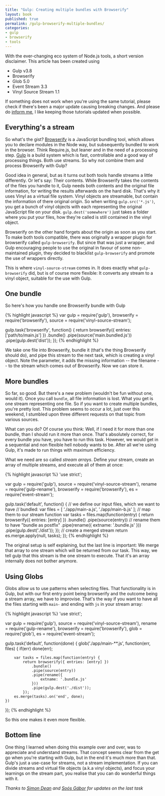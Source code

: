 ```yaml
---
title: "Gulp: Creating multiple bundles with Browserify"
layout: book
published: true
permalink: /gulp-browserify-multiple-bundles/
categories:
- gulp
- browserify
- tools
---
```


With the ever-changing eco system of Node.js tools, a short version disclaimer. This article has been created using

* Gulp v3.8
* Browserify
* Glob 5.0
* Event Stream 3.3
* Vinyl Source Stream 1.1

If something does not work when you're using the same tutorial, please check if there's been a major update causing breaking changes. And please do [inform me](http://twitter.com/ddprrt), I like keeping those tutorials updated when possible.

## Everything's a stream

So what's the gist? [Browserify](http://browserify.org) is a JavaScript bundling tool, which allows you to declare modules in the Node way, but subsequently bundled to work in the browser. Think Require.js, but leaner and in the need of a processing step. [Gulp](http://gulpjs.com) is a build system which is fast, controllable and a good way of processing things. Both use streams. So why not combine them and process Browserify with Gulp?

Good idea in general, but as it turns out both tools handle streams a little differently. Or let's say: Their contents. While Browserify takes the contents of the files you handle to it, Gulp needs both contents and the original file information, for writing the results afterwards on the hard disk. That's why it uses Vinyl as a virtual file system. Vinyl objects are streamable, but contain the information of there original origin. So when writing `gulp.src('*.js')`, you get a bunch of vinyl objects with each representing the original JavaScript file on your disk. `gulp.dest('somewhere')` just takes a folder where you put your files, how they're called is still contained in the vinyl object.

Browserify on the other hand forgets about the origin as soon as you start. To make both tools compatible, there was originally a wrapper plugin for browserify called `gulp-browserify`. But since that was just a wrapper, and Gulp encouraging people to use the original in favour of some non-maintained plugin, they decided to blacklist `gulp-browserify` and promote the use of wrappers directly.

This is where `vinyl-source-stream` comes in. It does exactly what `gulp-browserify` did, but is of course more flexible: It converts any stream to a vinyl object, suitable for the use with Gulp.

## One bundle

So here's how you handle one Browserify bundle with Gulp

{% highlight javascript %}
var gulp       = require('gulp'),
    browserify = require('browserify'),
    source     = require('vinyl-source-stream');

gulp.task('browserify', function() {
    return browserify({ entries: ['path/to/main.js'] })
        .bundle()
        .pipe(source('main.bundled.js'))
        .pipe(gulp.dest('dist'));
});
{% endhighlight %}

We take one file into Browserify, bundle it (that's the thing Browserify should do), and pipe this stream to the next task, which is creating a vinyl object. Note the parameter, it adds the missing information -- the filename -- to the stream which comes out of Browserify. Now we can store it.

## More bundles

So far, so good. But there's a new problem (wouldn't be fun without one, would it). Once you call `bundle`, all file information is lost. What you get is one stream representing one file. So if you want to create multiple bundles, you're pretty lost. This problem seems to occur a lot, just over this weekend, I stumbled upon three different requests on that topic from various sources.

What can you do? Of course you think: Well, if I need it for more than one bundle, than I should run it more than once. That's absolutely correct, for every bundle you have, you have to run this task. However, we would get in a sequential and non flexible hell nobody wants to be. After all we're using Gulp, it's made to run things with maximum efficiency.

What we need are so called *stream arrays*. Define your stream, create an array of multiple streams, and execute all of them at once:


{% highlight javascript %}
'use strict';

var gulp       = require('gulp'),
    source     = require('vinyl-source-stream'),
    rename     = require('gulp-rename'),
    browserify = require('browserify'),
    es         = require('event-stream');

gulp.task('default', function() {
    // we define our input files, which we want to have
    // bundled:
    var files = [
        './app/main-a.js',
        './app/main-b.js'
    ];
    // map them to our stream function
    var tasks = files.map(function(entry) {
        return browserify({ entries: [entry] })
            .bundle()
            .pipe(source(entry))
            // rename them to have "bundle as postfix"
            .pipe(rename({
                extname: '.bundle.js'
            }))
            .pipe(gulp.dest('./dist'));
        });
    // create a merged stream
    return es.merge.apply(null, tasks);
});
{% endhighlight %}

The original setup is self explaining, but the last line is important: We merge that array to one stream which will be returned from our task. This way, we tell gulp that this stream is the one stream to execute. That it's an array internally does not bother anymore.

## Using Globs

Globs allow us to use patterns when selecting files. That functionality is in Gulp, but with our first entry point being browserify and the outcome being a stream array, we have to improvise. That's the way if you want to have all the files starting with `main-` and ending with `js` in your stream array:

{% highlight javascript %}
'use strict';

var gulp       = require('gulp'),
    source     = require('vinyl-source-stream'),
    rename     = require('gulp-rename'),
    browserify = require('browserify'),
    glob       = require('glob'),
    es         = require('event-stream');

gulp.task('default', function(done) {
    glob('./app/main-**.js', function(err, files) {
        if(err) done(err);

        var tasks = files.map(function(entry) {
            return browserify({ entries: [entry] })
                .bundle()
                .pipe(source(entry))
                .pipe(rename({
                    extname: '.bundle.js'
                }))
                .pipe(gulp.dest('./dist'));
            });
        es.merge(tasks).on('end', done);
    })
});
{% endhighlight %}

So this one makes it even more flexible.

## Bottom line

One thing I learned when doing this example over and over, was to appreciate and understand streams. That concept seems clear from the get go when you're starting with Gulp, but in the end it's much more than that. Gulp's just a use-case for streams, not a stream implementation. If you can divide streams and virtual file objects (a.k.a vinyl objects), and focus your learnings on the stream part, you realise that you can do wonderful things with it.

*Thanks to <a href="https://twitter.com/simondean">Simon Dean</a> and <a href="https://twitter.com/blacksonic86">Soós Gábor</a> for updates on the last task*
